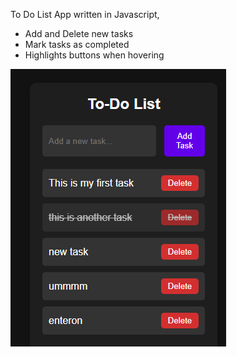 To Do List App written in Javascript,
 - Add and Delete new tasks
 - Mark tasks as completed
 - Highlights buttons when hovering


![To Do List](todolist.png)

